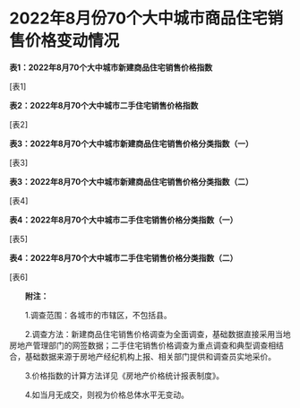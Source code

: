 # 2022年8月份70个大中城市商品住宅销售价格变动情况

**表****1****：****2022****年****8****月****70****个大中城市新建商品住宅销售价格指数**

\[表1\]

**表****2****：****2022****年****8****月****70****个大中城市二手住宅销售价格指数**

\[表2\]

**表****3****：****2022****年****8****月****70****个大中城市新建商品住宅销售价格分类指数（一）**

\[表3\]

**表****3****：****2022****年****8****月****70****个大中城市新建商品住宅销售价格分类指数（二）**

\[表4\]

**表****4****：****2022****年****8****月****70****个大中城市二手住宅销售价格分类指数（一）**

\[表5\]

**表****4****：****2022****年****8****月****70****个大中城市二手住宅销售价格分类指数（二）**

\[表6\]

　　**附注：**

　　1.调查范围：各城市的市辖区，不包括县。

　　2.调查方法：新建商品住宅销售价格调查为全面调查，基础数据直接采用当地房地产管理部门的网签数据；二手住宅销售价格调查为重点调查和典型调查相结合，基础数据来源于房地产经纪机构上报、相关部门提供和调查员实地采价。

　　3.价格指数的计算方法详见《房地产价格统计报表制度》。

　　4.如当月无成交，则视为价格总体水平无变动。